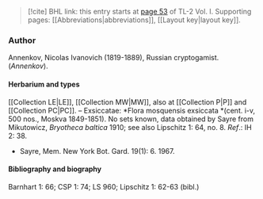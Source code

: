 > [!cite] BHL link: this entry starts at [page 53](https://www.biodiversitylibrary.org/item/103414#page/101/mode/1up) of TL-2 Vol. I.
> Supporting pages: [[Abbreviations|abbreviations]], [[Layout key|layout key]].

### Author

Annenkov, Nicolas Ivanovich (1819-1889), Russian cryptogamist. (*Annenkov*).

#### Herbarium and types

[[Collection LE|LE]], [[Collection MW|MW]], also at [[Collection P|P]] and [[Collection PC|PC]]. – Exsiccatae: *Flora mosquensis exsiccata *(cent. i-v, 500 nos., Moskva 1849-1851). No sets known, data obtained by Sayre from Mikutowicz, *Bryotheca baltica* 1910; see also Lipschitz 1: 64, no. 8.
*Ref*.: IH 2: 38.
- Sayre, Mem. New York Bot. Gard. 19(1): 6. 1967.

#### Bibliography and biography

Barnhart 1: 66; CSP 1: 74; LS 960; Lipschitz 1: 62-63 (bibl.)

